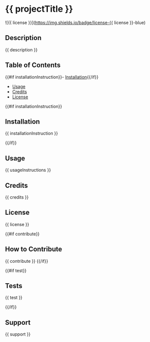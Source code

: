 # {{ projectTitle }}
![{{ license }}](https://img.shields.io/badge/license-{{ license }}-blue)

## Description

{{ description }}

## Table of Contents

{{#if installationInstruction}}- [Installation](#installation){{/if}}
- [Usage](#usage)
- [Credits](#credits)
- [License](#license)

{{#if installationInstruction}}
## Installation

{{ installationInstruction }}

{{/if}}

## Usage

{{ usageInstructions }}

## Credits

{{ credits }}

## License

{{ license }}

{{#if contribute}}
## How to Contribute

{{ contribute }}
{{/if}}

{{#if test}}
## Tests

{{ test }}

{{/if}}
## Support

{{ support }}